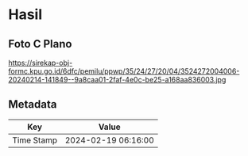 # Hasil

## Foto C Plano

https://sirekap-obj-formc.kpu.go.id/6dfc/pemilu/ppwp/35/24/27/20/04/3524272004006-20240214-141849--9a8caa01-2faf-4e0c-be25-a168aa836003.jpg


## Metadata

| Key        | Value               |
| ---------- | ------------------- |
| Time Stamp | 2024-02-19 06:16:00 |



